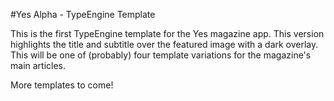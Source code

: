 #Yes Alpha - TypeEngine Template

This is the first TypeEngine template for the Yes magazine app. This version highlights the title and subtitle over the featured image with a dark overlay. This will be one of (probably) four template variations for the magazine's main articles.

More templates to come!